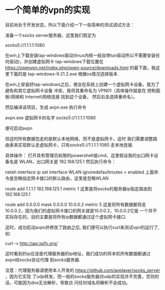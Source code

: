 一个简单的vpn的实现
=====================


目前尚处于开发状态，所以下面介绍一下一些简单的测试调试方法：

准备一个socks server服务器，这里我们假定为

socks5://1.1.1.1:1080

在win上下载安装tap-windows驱动(linux内核一般自带tun驱动所以不需要安装任何驱动)，并创建虚拟网卡
tap-windows下载位置在
https://openvpn.net/index.php/open-source/downloads.html
的最下面，我这里下载的是
tap-windows-9.21.2.exe
根据os情况选择版本.

在win上安装好tap-windows之后，便会在系统上创建一个虚拟网卡设备，我为了避免和其它虚拟网卡设备
冲突，我将其重命名为 VPN01（具体操作就是在 控制面板\网络和 Internet\网络连接 找到这个设备，
然后右击选择重命名）。

然后编译该项目，生成 avpn.exe
执行命令

avpn.exe 虚拟网卡的名字 socks5://1.1.1.1:1080

便可启动avpn


但这时所有数据包走的是默认本地网络，而不是虚拟网卡，这时
我们需要调整路由表来实现默认走虚拟网卡，只有socks5://1.1.1.1:1080
走本地连接.

具体操作：
打开具有管理员权限的powershell或cmd，这里假设我的出口网卡设备名是 WLAN，出口网关是
192.168.125.1
然后执行命令：

netsh interface ip set interface WLAN ignoredefaultroutes = enabled
上面命令是忽略指定网卡接口的默认路由，这里是忽略WLAN

route add 1.1.1.1 192.168.125.1 metric 1
这里是将socks的服务器ip指定路由到192.168.125.1

route add 0.0.0.0 mask 0.0.0.0 10.0.0.2 metric 5
这是将所有数据都将走10.0.0.2，因为我们的虚拟网卡接口的网关就是10.0.0.2，10.0.0.2它是
一个并不实际存在的，目的主要是将所有ip数据都通过这个虚拟网卡接口.

这时，成功启动avpn并修改了路由之后, 我们便可以执行curl来测试vpn的运行了, 如:

curl -v http://api.ipify.org/

这时看到的ip应该是代理服务器的ip地址，我们成功的将本机所有数据都通过avpn经socks协议代理
到socks服务器.

注意：代理服务器请使用本人开发的 https://github.com/avplayer/socks_server ，因为它实现
了udp转发，而一般的socks服务器对udp的实现并不完善，否则的话，可能因为dns无法解析，导致访
问任何域名将解析不会成功。

